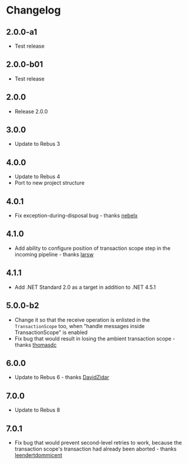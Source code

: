 # Changelog

## 2.0.0-a1
* Test release

## 2.0.0-b01
* Test release

## 2.0.0
* Release 2.0.0

## 3.0.0
* Update to Rebus 3

## 4.0.0
* Update to Rebus 4
* Port to new project structure

## 4.0.1
* Fix exception-during-disposal bug - thanks [nebelx]

## 4.1.0
* Add ability to configure position of transaction scope step in the incoming pipeline - thanks [larsw]

## 4.1.1
* Add .NET Standard 2.0 as a target in addition to .NET 4.5.1

## 5.0.0-b2
* Change it so that the receive operation is enlisted in the `TransactionScope` too, when "handle messages inside TransactionScope" is enabled
* Fix bug that would result in losing the ambient transaction scope - thanks [thomasdc]

## 6.0.0
* Update to Rebus 6 - thanks [DavidZidar]

## 7.0.0
* Update to Rebus 8

## 7.0.1
* Fix bug that would prevent second-level retries to work, because the transaction scope's transaction had already been aborted - thanks [leendertdommicent]

[DavidZidar]: https://github.com/DavidZidar
[larsw]: https://github.com/larsw
[leendertdommicent]: https://github.com/leendertdommicent
[nebelx]: https://github.com/nebelx
[thomasdc]: https://github.com/thomasdc